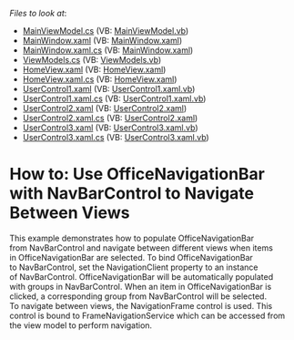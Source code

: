 <!-- default file list -->
*Files to look at*:

* [MainViewModel.cs](./CS/DXSample/MainViewModel.cs) (VB: [MainViewModel.vb](./VB/DXSample/MainViewModel.vb))
* [MainWindow.xaml](./CS/DXSample/MainWindow.xaml) (VB: [MainWindow.xaml](./VB/DXSample/MainWindow.xaml))
* [MainWindow.xaml.cs](./CS/DXSample/MainWindow.xaml.cs) (VB: [MainWindow.xaml](./VB/DXSample/MainWindow.xaml))
* [ViewModels.cs](./CS/DXSample/ViewModel/ViewModels.cs) (VB: [ViewModels.vb](./VB/DXSample/ViewModel/ViewModels.vb))
* [HomeView.xaml](./CS/DXSample/Views/HomeView.xaml) (VB: [HomeView.xaml](./VB/DXSample/Views/HomeView.xaml))
* [HomeView.xaml.cs](./CS/DXSample/Views/HomeView.xaml.cs) (VB: [HomeView.xaml](./VB/DXSample/Views/HomeView.xaml))
* [UserControl1.xaml](./CS/DXSample/Views/UserControl1.xaml) (VB: [UserControl1.xaml.vb](./VB/DXSample/Views/UserControl1.xaml.vb))
* [UserControl1.xaml.cs](./CS/DXSample/Views/UserControl1.xaml.cs) (VB: [UserControl1.xaml.vb](./VB/DXSample/Views/UserControl1.xaml.vb))
* [UserControl2.xaml](./CS/DXSample/Views/UserControl2.xaml) (VB: [UserControl2.xaml](./VB/DXSample/Views/UserControl2.xaml))
* [UserControl2.xaml.cs](./CS/DXSample/Views/UserControl2.xaml.cs) (VB: [UserControl2.xaml](./VB/DXSample/Views/UserControl2.xaml))
* [UserControl3.xaml](./CS/DXSample/Views/UserControl3.xaml) (VB: [UserControl3.xaml.vb](./VB/DXSample/Views/UserControl3.xaml.vb))
* [UserControl3.xaml.cs](./CS/DXSample/Views/UserControl3.xaml.cs) (VB: [UserControl3.xaml.vb](./VB/DXSample/Views/UserControl3.xaml.vb))
<!-- default file list end -->
# How to: Use OfficeNavigationBar with NavBarControl to Navigate Between Views


<p>This example demonstrates how to populate OfficeNavigationBar from NavBarControl and navigate between different views when items in OfficeNavigationBar are selected. To bind OfficeNavigationBar to NavBarControl, set the NavigationClient property to an instance of NavBarControl. OfficeNavigationBar will be automatically populated with groups in NavBarControl. When an item in OfficeNavigationBar is clicked, a corresponding group from NavBarControl will be selected.<br />To navigate between views, the NavigationFrame control is used. This control is bound to FrameNavigationService which can be accessed from the view model to perform navigation.</p>

<br/>


